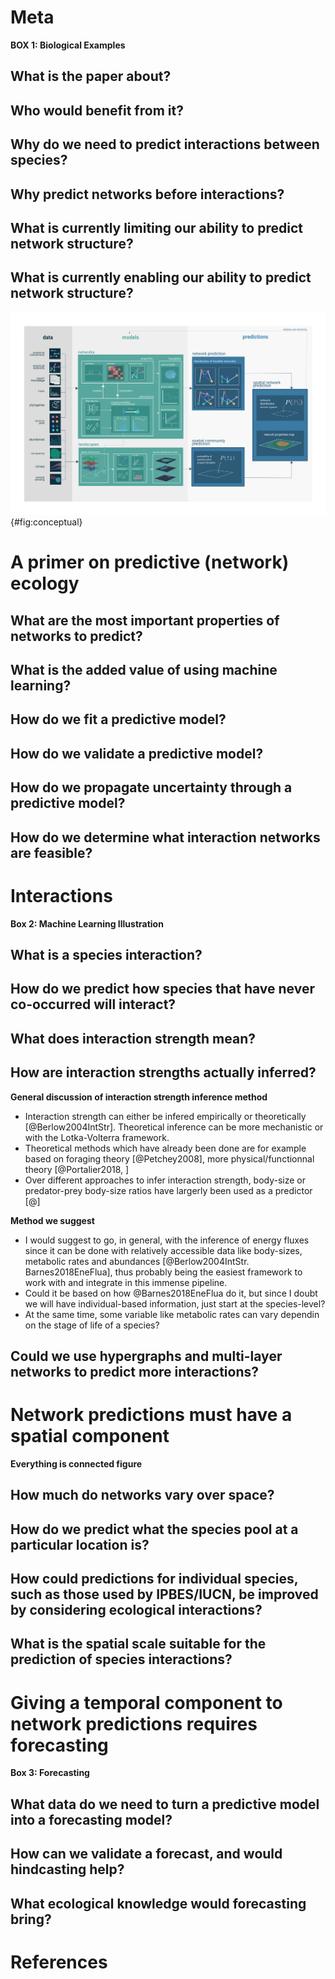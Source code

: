 # Meta

**BOX 1: Biological Examples**

## What is the paper about?

## Who would benefit from it?

## Why do we need to predict interactions between species?

## Why predict networks before interactions?

## What is currently limiting our ability to predict network structure?

## What is currently enabling our ability to predict network structure?

![TODO](figures/conceptual.png){#fig:conceptual}

# A primer on predictive (network) ecology

## What are the most important properties of networks to predict?

## What is the added value of using machine learning?

## How do we fit a predictive model?

## How do we validate a predictive model?

## How do we propagate uncertainty through a predictive model?

## How do we determine what interaction networks are feasible?

# Interactions

**Box 2: Machine Learning Illustration**

## What is a species interaction?

## How do we predict how species that have never co-occurred will interact?

## What does interaction strength mean?

## How are interaction strengths actually inferred?

**General discussion of interaction strength inference method**
- Interaction strength can either be infered empirically or theoretically [@Berlow2004IntStr]. Theoretical inference can be more mechanistic or with the Lotka-Volterra framework.
- Theoretical methods which have already been done are for example based on foraging theory [@Petchey2008], more physical/functionnal theory [@Portalier2018, ]
- Over different approaches to infer interaction strength, body-size or predator-prey body-size ratios have largerly been used as a predictor [@]

**Method we suggest**
- I would suggest to go, in general, with the inference of energy fluxes since it can be done with relatively accessible data like body-sizes, metabolic rates and abundances [@Berlow2004IntStr. Barnes2018EneFlua], thus probably being the easiest framework to work with and integrate in this immense pipeline.
- Could it be based on how @Barnes2018EneFlua do it, but since I doubt we will have individual-based information, just start at the species-level? 
- At the same time, some variable like metabolic rates can vary dependin on the stage of life of a species?

## Could we use hypergraphs and multi-layer networks to predict more interactions? 

# Network predictions must have a spatial component

**Everything is connected figure**

## How much do networks vary over space?

## How do we predict what the species pool at a particular location is?

## How could predictions for individual species, such as those used by IPBES/IUCN, be improved by considering ecological interactions?

## What is the spatial scale suitable for the prediction of species interactions?

# Giving a temporal component to network predictions requires forecasting

**Box 3: Forecasting**

## What data do we need to turn a predictive model into a forecasting model?

## How can we validate a forecast, and would hindcasting help?

## What ecological knowledge would forecasting bring?

# References
